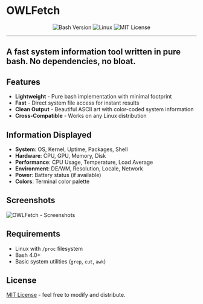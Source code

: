 # OWLFetch

<div align="center">
  <img src="https://img.shields.io/badge/bash-4.0%2B-1f425f?style=for-the-badge&logo=gnubash&logoColor=white" alt="Bash Version">
  <img src="https://img.shields.io/badge/linux-FCC624?style=for-the-badge&logo=linux&logoColor=black" alt="Linux">
  <img src="https://img.shields.io/badge/license-MIT-56BEB8?style=for-the-badge" alt="MIT License">
</div>

---

## A fast system information tool written in pure bash. No dependencies, no bloat.

## Features

- **Lightweight** - Pure bash implementation with minimal footprint
- **Fast** - Direct system file access for instant results  
- **Clean Output** - Beautiful ASCII art with color-coded system information
- **Cross-Compatible** - Works on any Linux distribution

## Information Displayed

- **System**: OS, Kernel, Uptime, Packages, Shell
- **Hardware**: CPU, GPU, Memory, Disk
- **Performance**: CPU Usage, Temperature, Load Average
- **Environment**: DE/WM, Resolution, Locale, Network
- **Power**: Battery status (if available)
- **Colors**: Terminal color palette

## Screenshots

![OWLFetch - Screenshots](https://github.com/user-attachments/assets/c3dd2239-2755-4e2c-a7e2-438e19e770c8)

## Requirements

- Linux with `/proc` filesystem
- Bash 4.0+
- Basic system utilities (`grep`, `cut`, `awk`)

## License

[MIT License](https://github.com/uncertainty403/OWLFetch/blob/main/LICENSE) - feel free to modify and distribute.

